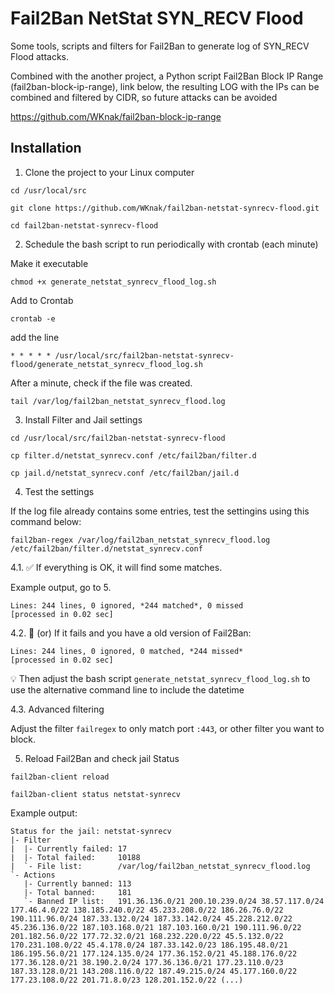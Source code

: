 # Fail2Ban NetStat SYN_RECV Flood

Some tools, scripts and filters for Fail2Ban to generate log of SYN_RECV Flood attacks.

Combined with the another project, a Python script Fail2Ban Block IP Range (fail2ban-block-ip-range), link below, the resulting LOG with the IPs can be combined and filtered by CIDR, so future attacks can be avoided
 
https://github.com/WKnak/fail2ban-block-ip-range

## Installation


1. Clone the project to your Linux computer

```
cd /usr/local/src

git clone https://github.com/WKnak/fail2ban-netstat-synrecv-flood.git

cd fail2ban-netstat-synrecv-flood
```

2. Schedule the bash script to run periodically with crontab (each minute)

Make it executable
```
chmod +x generate_netstat_synrecv_flood_log.sh
```

Add to Crontab
```
crontab -e
```

add the line 

```
* * * * * /usr/local/src/fail2ban-netstat-synrecv-flood/generate_netstat_synrecv_flood_log.sh
```

After a minute, check if the file was created.

```
tail /var/log/fail2ban_netstat_synrecv_flood.log
```

3. Install Filter and Jail settings

```
cd /usr/local/src/fail2ban-netstat-synrecv-flood

cp filter.d/netstat_synrecv.conf /etc/fail2ban/filter.d

cp jail.d/netstat_synrecv.conf /etc/fail2ban/jail.d
```

4. Test the settings 

If the log file already contains some entries, test the settingins using this command below:

```
fail2ban-regex /var/log/fail2ban_netstat_synrecv_flood.log /etc/fail2ban/filter.d/netstat_synrecv.conf
```

4.1. ✅ If everything is OK, it will find some matches. 

Example output, go to 5.
```
Lines: 244 lines, 0 ignored, *244 matched*, 0 missed
[processed in 0.02 sec]
```

4.2. 💢 (or) If it fails and you have a old version of Fail2Ban: 
```
Lines: 244 lines, 0 ignored, 0 matched, *244 missed*
[processed in 0.02 sec]
```

💡 Then adjust the bash script `generate_netstat_synrecv_flood_log.sh` to use the alternative command line to include the datetime

4.3. Advanced filtering

Adjust the filter `failregex` to only match port `:443`, or other filter you want to block.

5. Reload Fail2Ban and check jail Status

```
fail2ban-client reload

fail2ban-client status netstat-synrecv
```

Example output:

```
Status for the jail: netstat-synrecv
|- Filter
|  |- Currently failed: 17
|  |- Total failed:     10188
|  `- File list:        /var/log/fail2ban_netstat_synrecv_flood.log
`- Actions
   |- Currently banned: 113
   |- Total banned:     181
   `- Banned IP list:   191.36.136.0/21 200.10.239.0/24 38.57.117.0/24 177.46.4.0/22 138.185.240.0/22 45.233.208.0/22 186.26.76.0/22 190.111.96.0/24 187.33.132.0/24 187.33.142.0/24 45.228.212.0/22 45.236.136.0/22 187.103.168.0/21 187.103.160.0/21 190.111.96.0/22 201.182.56.0/22 177.72.32.0/21 168.232.220.0/22 45.5.132.0/22 170.231.108.0/22 45.4.178.0/24 187.33.142.0/23 186.195.48.0/21 186.195.56.0/21 177.124.135.0/24 177.36.152.0/21 45.188.176.0/22 177.36.128.0/21 38.190.2.0/24 177.36.136.0/21 177.23.110.0/23 187.33.128.0/21 143.208.116.0/22 187.49.215.0/24 45.177.160.0/22 177.23.108.0/22 201.71.8.0/23 128.201.152.0/22 (...)
```

